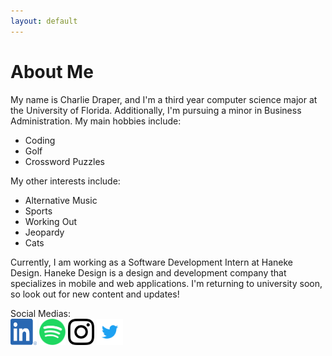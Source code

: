 ```yaml
---
layout: default
---
```

<h1>About Me</h1>

My name is Charlie Draper, and I'm a third year computer science major at the University of Florida.
Additionally, I'm pursuing a minor in Business Administration. My main hobbies include:
- Coding
- Golf
- Crossword Puzzles

My other interests include:
- Alternative Music
- Sports
- Working Out
- Jeopardy
- Cats

Currently, I am working as a Software Development Intern at Haneke Design. Haneke Design is a design
and development company that specializes in mobile and web applications. I'm returning to university
soon, so look out for new content and updates!

Social Medias:  
[<img src="/assets/images/social-medias/LI-In-Bug.png" alt="LinkedIn:" height="42" width="42">][linkedin-link]
[<img src="/assets/images/social-medias/Spotify_Icon_RGB_Green.png" alt="Spotify:" height="42" width="42">][spotify-link]
[<img src="/assets/images/social-medias/glyph-logo_May2016.png" alt="Instagram:" height="42" width="42">][instagram-link]
[<img src="/assets/images/social-medias/Twitter_Logo_Blue.png" alt="Twitter:" height="42" width="42">][twitter-link]

[linkedin-link]: https://www.linkedin.com/in/charlie-draper
[spotify-link]: https://open.spotify.com/user/31whxnkree27olljxop7qah5ihpa?si=ABkCCa6JRo62D8UJ0MGUyg
[instagram-link]: https://www.instagram.com/charlie__draper/
[twitter-link]: https://twitter.com/charlie__draper